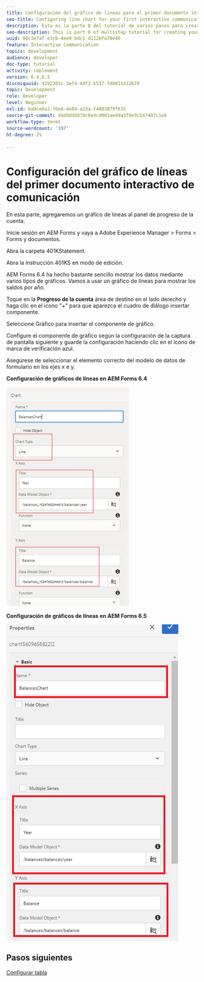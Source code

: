 ```yaml
---
title: Configuración del gráfico de líneas para el primer documento interactivo de comunicación, parte 8
seo-title: Configuring line chart for your first interactive communication document
description: Esta es la parte 8 del tutorial de varios pasos para crear su primer documento interactivo de comunicaciones. En esta parte, agregaremos un gráfico de líneas al panel de progreso de la cuenta.
seo-description: This is part 8 of multistep tutorial for creating your first interactive communications document. In this part, we will add a Line chart to the account progress panel.
uuid: 08c3e7af-e3cb-4ee0-bdc1-d112bfa70e40
feature: Interactive Communication
topics: development
audience: developer
doc-type: tutorial
activity: implement
version: 6.4,6.5
discoiquuid: 4292303c-3ef4-4df2-b537-fdb011412670
topic: Development
role: Developer
level: Beginner
exl-id: ba9ce6a2-f6e8-4e84-a23a-f4803879f635
source-git-commit: 48d9ddb870c0e4cd001ae49a3f0e9c547407c1e8
workflow-type: tm+mt
source-wordcount: '197'
ht-degree: 2%

---
```


# Configuración del gráfico de líneas del primer documento interactivo de comunicación

En esta parte, agregaremos un gráfico de líneas al panel de progreso de la cuenta.

Inicie sesión en AEM Forms y vaya a Adobe Experience Manager > Forms > Forms y documentos.

Abra la carpeta 401KStatement.

Abra la instrucción 401KS en modo de edición.

AEM Forms 6.4 ha hecho bastante sencillo mostrar los datos mediante varios tipos de gráficos. Vamos a usar un gráfico de líneas para mostrar los saldos por año.

Toque en la **Progreso de la cuenta** área de destino en el lado derecho y haga clic en el icono &quot;+&quot; para que aparezca el cuadro de diálogo insertar componente.

Seleccione Gráfico para insertar el componente de gráfico.

Configure el componente de gráfico según la configuración de la captura de pantalla siguiente y guarde la configuración haciendo clic en el icono de marca de verificación azul.

Asegúrese de seleccionar el elemento correcto del modelo de datos de formulario en los ejes x e y.

**Configuración de gráficos de líneas en AEM Forms 6.4**

![linechart64](assets/linechart.png)

**Configuración de gráficos de líneas en AEM Forms 6.5**

![linechart64](assets/linechart65.PNG)

## Pasos siguientes

[Configurar tabla](./partnine.md)
